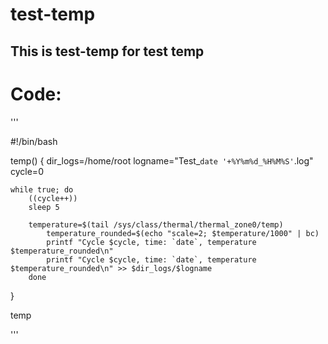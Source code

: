 # test-temp
## This is test-temp for test temp

# Code:

'''

#!/bin/bash

temp() {
	dir_logs=/home/root
	logname="Test_`date '+%Y%m%d_%H%M%S'`.log"
	cycle=0

	while true; do
		((cycle++))
		sleep 5

		temperature=$(tail /sys/class/thermal/thermal_zone0/temp)
        	temperature_rounded=$(echo "scale=2; $temperature/1000" | bc)
        	printf "Cycle $cycle, time: `date`, temperature $temperature_rounded\n"
        	printf "Cycle $cycle, time: `date`, temperature $temperature_rounded\n" >> $dir_logs/$logname
        done
}

temp


'''
